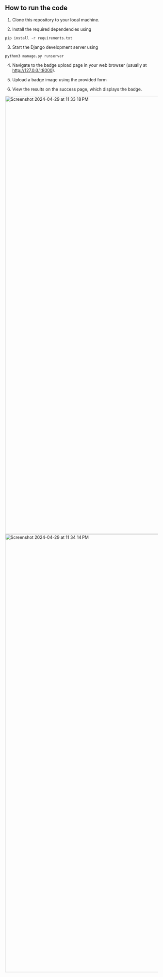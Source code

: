 
## How to run the code 


1. Clone this repository to your local machine.
   
2. Install the required dependencies using

```pip install -r requirements.txt```

3. Start the Django development server using


```python3 manage.py runserver```



4. Navigate to the badge upload page in your web browser (usually at http://127.0.0.1:8000).

5. Upload a badge image using the provided form

6. View the results on the success page, which displays the badge.
<img width="1440" alt="Screenshot 2024-04-29 at 11 33 18 PM" src="https://github.com/sourabhligade/badge_project/assets/65074119/b36cba06-aa0d-49f9-84cb-4873f3480964">


<img width="1440" alt="Screenshot 2024-04-29 at 11 34 14 PM" src="https://github.com/sourabhligade/badge_project/assets/65074119/90b33b24-a0a5-4941-86cf-6479fa65682f">








